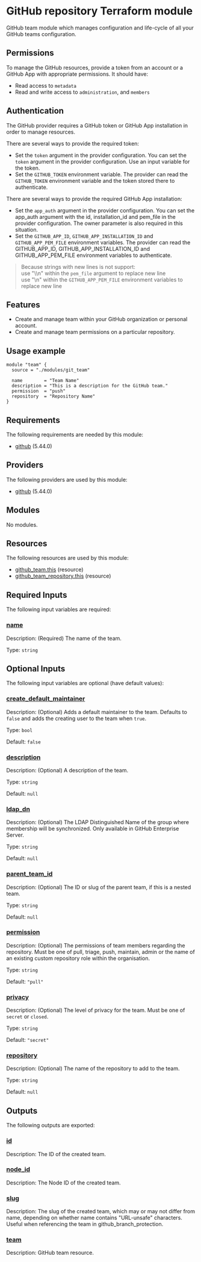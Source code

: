 # GitHub repository Terraform module

GitHub team module which manages configuration and life-cycle 
of all your GitHub teams configuration.

## Permissions

To manage the GitHub resources, provide a token from an account or a GitHub App with 
appropriate permissions. It should have:

* Read access to `metadata`
* Read and write access to `administration`, and `members`

## Authentication

The GitHub provider requires a GitHub token or GitHub App installation in order to manage resources.

There are several ways to provide the required token:

- Set the `token` argument in the provider configuration. You can set the `token` argument in the provider configuration. Use an
input variable for the token.
- Set the `GITHUB_TOKEN` environment variable. The provider can read the `GITHUB_TOKEN` environment variable and the token stored there
to authenticate.

There are several ways to provide the required GitHub App installation:

- Set the `app_auth` argument in the provider configuration. You can set the app_auth argument with the id, installation_id and pem_file
in the provider configuration. The owner parameter is also required in this situation.
- Set the `GITHUB_APP_ID`, `GITHUB_APP_INSTALLATION_ID` and `GITHUB_APP_PEM_FILE` environment variables. The provider can read the GITHUB_APP_ID,
GITHUB_APP_INSTALLATION_ID and GITHUB_APP_PEM_FILE environment variables to authenticate.

> Because strings with new lines is not support:</br>
> use "\\\n" within the `pem_file` argument to replace new line</br>
> use "\n" within the `GITHUB_APP_PEM_FILE` environment variables to replace new line</br>

## Features

- Create and manage team within your GitHub organization or personal account.
- Create and manage team permissions on a particular repository.

## Usage example
```hcl
module "team" {
  source = "./modules/git_team"

  name        = "Team Name"
  description = "This is a description for the GitHub team."
  permission  = "push"
  repository  = "Repository Name"
}
```

<!-- BEGIN_TF_DOCS -->
## Requirements

The following requirements are needed by this module:

- <a name="requirement_github"></a> [github](#requirement\_github) (5.44.0)

## Providers

The following providers are used by this module:

- <a name="provider_github"></a> [github](#provider\_github) (5.44.0)

## Modules

No modules.

## Resources

The following resources are used by this module:

- [github_team.this](https://registry.terraform.io/providers/integrations/github/5.44.0/docs/resources/team) (resource)
- [github_team_repository.this](https://registry.terraform.io/providers/integrations/github/5.44.0/docs/resources/team_repository) (resource)

## Required Inputs

The following input variables are required:

### <a name="input_name"></a> [name](#input\_name)

Description: (Required) The name of the team.

Type: `string`

## Optional Inputs

The following input variables are optional (have default values):

### <a name="input_create_default_maintainer"></a> [create\_default\_maintainer](#input\_create\_default\_maintainer)

Description: (Optional) Adds a default maintainer to the team. Defaults to `false` and adds the creating user to the team when `true`.

Type: `bool`

Default: `false`

### <a name="input_description"></a> [description](#input\_description)

Description: (Optional) A description of the team.

Type: `string`

Default: `null`

### <a name="input_ldap_dn"></a> [ldap\_dn](#input\_ldap\_dn)

Description: (Optional) The LDAP Distinguished Name of the group where membership will be synchronized. Only available in GitHub Enterprise Server.

Type: `string`

Default: `null`

### <a name="input_parent_team_id"></a> [parent\_team\_id](#input\_parent\_team\_id)

Description: (Optional) The ID or slug of the parent team, if this is a nested team.

Type: `string`

Default: `null`

### <a name="input_permission"></a> [permission](#input\_permission)

Description: (Optional) The permissions of team members regarding the repository. Must be one of pull, triage, push, maintain, admin or the name of an existing custom repository role within the organisation.

Type: `string`

Default: `"pull"`

### <a name="input_privacy"></a> [privacy](#input\_privacy)

Description: (Optional) The level of privacy for the team. Must be one of `secret` or `closed`.

Type: `string`

Default: `"secret"`

### <a name="input_repository"></a> [repository](#input\_repository)

Description: (Optional) The name of the repository to add to the team.

Type: `string`

Default: `null`

## Outputs

The following outputs are exported:

### <a name="output_id"></a> [id](#output\_id)

Description: The ID of the created team.

### <a name="output_node_id"></a> [node\_id](#output\_node\_id)

Description: The Node ID of the created team.

### <a name="output_slug"></a> [slug](#output\_slug)

Description: The slug of the created team, which may or may not differ from name, depending on whether name contains "URL-unsafe" characters. Useful when referencing the team in github\_branch\_protection.

### <a name="output_team"></a> [team](#output\_team)

Description: GitHub team resource.
<!-- END_TF_DOCS -->